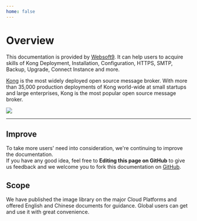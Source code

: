 ```yaml
---
home: false
---
```


# Overview

This documentation is provided by [Websoft9](https://www.websoft9.com/). It can help users to acquire skills of Kong Deployment, Installation, Configuration, HTTPS, SMTP, Backup, Upgrade, Connect Instance and more.

[Kong](https://kong-server.apache.org/) is the most widely deployed open source message broker. With more than 35,000 production deployments of Kong world-wide at small startups and large enterprises, Kong is the most popular open source message broker.

![](https://libs.websoft9.com/Websoft9/DocsPicture/zh/kong/kong-gui-websoft9.png)

---

## Improve

To take more users' need into consideration, we're continuing to improve the documentation.  
If you have any good idea, feel free to **Editing this page on GitHub** to give us feedback and we welcome you to fork this documentation on [GitHub](https://github.com/Websoft9/ansible-kong).

## Scope

We have published the image library on the major Cloud Platforms and offered English and Chinese documents for guidance. Global users can get and use it with great convenience.
